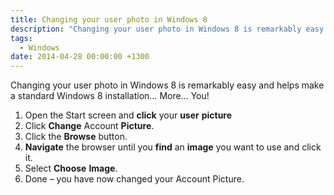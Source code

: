 ```yaml
---
title: Changing your user photo in Windows 8
description: "Changing your user photo in Windows 8 is remarkably easy and helps make a standard Windows 8 installation... More... You!"
tags:
  - Windows
date: 2014-04-28 00:00:00 +1300
---
```

Changing your user photo in Windows 8 is remarkably easy and helps make a standard Windows 8 installation&#8230; More&#8230; You!

  1. Open the Start screen and **click** your **user** **picture**
  2. Click **Change** Account **Picture**.
  3. Click the **Browse** button.
  4. **Navigate** the browser until you **find** an **image** you want to use and click it.
  5. Select **Choose** **Image**.
  6. Done – you have now changed your Account Picture.
